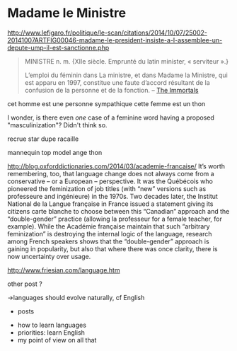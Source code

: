 Madame le Ministre
===


http://www.lefigaro.fr/politique/le-scan/citations/2014/10/07/25002-20141007ARTFIG00046-madame-le-president-insiste-a-l-assemblee-un-depute-ump-il-est-sanctionne.php

>MINISTRE n. m. {XIIe siècle. Emprunté du latin minister, « serviteur ».}
>
>L’emploi du féminin dans La ministre, et dans Madame la Ministre, qui est apparu en 1997, constitue une faute d’accord résultant de la confusion de la personne et de la fonction.
> &ndash; [The Immortals](http://www.academie-francaise.fr/le-dictionnaire-la-9e-edition/exemples-de-remarques-normatives)



cet homme est une personne sympathique
cette femme est un thon

I wonder, is there even *one* case of a feminine word having a proposed "masculinization"? Didn't think so.


recrue
star
dupe
racaille



mannequin
top model
ange
thon


http://blog.oxforddictionaries.com/2014/03/academie-francaise/
It’s worth remembering, too, that language change does not always come from a conservative – or a European – perspective. It was the Québécois who pioneered the feminization of job titles (with “new” versions such as professeure and ingénieure) in the 1970s. Two decades later, the Institut National de la Langue française in France issued a statement giving its citizens carte blanche to choose between this “Canadian” approach and the “double-gender” practice (allowing la professeur for a female teacher, for example). While the Académie française maintain that such “arbitrary feminization” is destroying the internal logic of the language, research among French speakers shows that the “double-gender” approach is gaining in popularity, but also that where there was once clarity, there is now uncertainty over usage.


http://www.friesian.com/language.htm


other post ?



->languages should evolve naturally, cf English
+ posts
- how to learn languages
- priorities: learn English
- my point of view on all that

